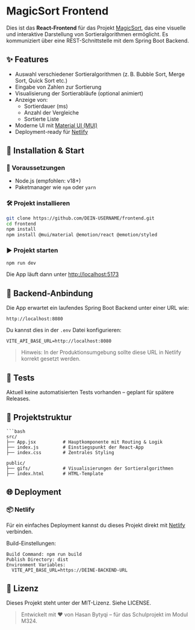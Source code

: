 # MagicSort Frontend

Dies ist das **React-Frontend** für das Projekt [MagicSort](https://github.com/HasanByt/magicsort), das eine visuelle und interaktive Darstellung von Sortieralgorithmen ermöglicht. Es kommuniziert über eine REST-Schnittstelle mit dem Spring Boot Backend.

## ✨ Features

- Auswahl verschiedener Sortieralgorithmen (z. B. Bubble Sort, Merge Sort, Quick Sort etc.)
- Eingabe von Zahlen zur Sortierung
- Visualisierung der Sortierabläufe (optional animiert)
- Anzeige von:
  - Sortierdauer (ms)
  - Anzahl der Vergleiche
  - Sortierte Liste
- Moderne UI mit [Material UI (MUI)](https://mui.com/)
- Deployment-ready für [Netlify](https://www.netlify.com/)

## 🚀 Installation & Start

### 🔧 Voraussetzungen

- Node.js (empfohlen: v18+)
- Paketmanager wie `npm` oder `yarn`

### 🛠️ Projekt installieren

```bash
git clone https://github.com/DEIN-USERNAME/frontend.git
cd frontend
npm install
npm install @mui/material @emotion/react @emotion/styled
```

### ▶️ Projekt starten

```bash
npm run dev
```

Die App läuft dann unter [http://localhost:5173](http://localhost:5173)

## 🔗 Backend-Anbindung

Die App erwartet ein laufendes Spring Boot Backend unter einer URL wie:

```text
http://localhost:8080
```

Du kannst dies in der `.env` Datei konfigurieren:

```env
VITE_API_BASE_URL=http://localhost:8080
```

> Hinweis: In der Produktionsumgebung sollte diese URL in Netlify korrekt gesetzt werden.

## 🧪 Tests

Aktuell keine automatisierten Tests vorhanden – geplant für spätere Releases.

## 📁 Projektstruktur

```text
```bash
src/
├── App.jsx          # Hauptkomponente mit Routing & Logik
├── index.js         # Einstiegspunkt der React-App
├── index.css        # Zentrales Styling

public/
├── gifs/            # Visualisierungen der Sortieralgorithmen
├── index.html       # HTML-Template
```

## 🌐 Deployment

### 📦 Netlify

Für ein einfaches Deployment kannst du dieses Projekt direkt mit [Netlify](https://www.netlify.com/) verbinden.

Build-Einstellungen:

```text
Build Command: npm run build
Publish Directory: dist
Environment Variables:
  VITE_API_BASE_URL=https://DEINE-BACKEND-URL
```

## 📄 Lizenz

Dieses Projekt steht unter der MIT-Lizenz. Siehe LICENSE.

> Entwickelt mit ❤️ von Hasan Bytyqi – für das Schulprojekt im Modul M324.
